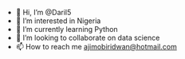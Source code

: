 - 👋 Hi, I’m @Daril5
- 👀 I’m interested in Nigeria
- 🌱 I’m currently learning Python 
- 💞️ I’m looking to collaborate on data science 
- 📫 How to reach me ajimobiridwan@hotmail.com

<!---
Daril5/Daril5 is a ✨ special ✨ repository because its `README.md` (this file) appears on your GitHub profile.
You can click the Preview link to take a look at your changes.
--->

